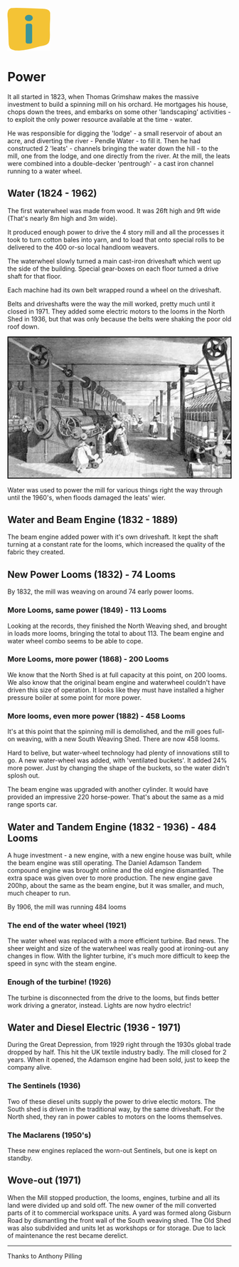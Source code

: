 ![max_pic](./stories.png)

# Power
It all started in 1823, when Thomas Grimshaw makes the massive investment to build a spinning mill on his orchard. 
He mortgages his house, chops down the trees, and embarks on some other 'landscaping' activities - to exploit the only power resource available at the time - water.

He was responsible for digging the 'lodge' - a small reservoir of about an acre, and diverting the river - Pendle Water - to fill it.
Then he had constructed 2 'leats' - channels bringing the water down the hill - to the mill, one from the lodge, and one directly from the river.
At the mill, the leats were combined into a double-decker 'pentrough' - a cast iron channel running to a water wheel.

## Water (1824 - 1962)
The first waterwheel was made from wood. It was 26ft high and 9ft wide (That's nearly 8m high and 3m wide). 

It produced enough power to drive the 4 story mill and all the processes it took to turn cotton bales into yarn, and to load that onto special rolls to be delivered to the 400 or-so local handloom weavers.

The waterwheel slowly turned a main cast-iron driveshaft which went up the side of the building. 
Special gear-boxes on each floor turned a drive shaft for that floor.

Each machine had its own belt wrapped round a wheel on the driveshaft.

Belts and driveshafts were the way the mill worked, pretty much until it closed in 1971. They added some electric motors to the looms in the North Shed in 1936, but that was only because the belts were shaking the poor old roof down.

![max_pic](./carding.jpg)

Water was used to power the mill for various things right the way through until the 1960's, when floods damaged the leats' wier.

## Water and Beam Engine (1832 - 1889) 
The beam engine added power with it's own driveshaft. It kept the shaft turning at a constant rate for the looms, which increased the quality of the fabric they created.

## New Power Looms (1832) - 74 Looms
By 1832, the mill was weaving on around 74 early power looms.

### More Looms, same power (1849) - 113 Looms
Looking at the records, they finished the North Weaving shed, and brought in loads more looms, bringing the total to about 113. The beam engine and water wheel combo seems to be able to cope.

### More Looms, more power (1868) - 200 Looms
We know that the North Shed is at full capacity at this point, on 200 looms. 
We also know that the original beam engine and waterwheel couldn't have driven this size of operation. It looks like they must have installed a higher pressure boiler at some point for more power.

### More looms, even more power (1882) - 458 Looms
It's at this point that the spinning mill is demolished, and the mill goes full-on weaving, with a new South Weaving Shed. There are now 458 looms.

Hard to belive, but water-wheel technology had plenty of innovations still to go. A new water-wheel was added, with 'ventilated buckets'. It added 24% more power. Just by changing the shape of the buckets, so the water didn't splosh out.

The beam engine was upgraded with another cylinder. It would have provided an impressive 220 horse-power. That's about the same as a mid range sports car. 

## Water and Tandem Engine (1832 - 1936) - 484 Looms
A huge investment - a new engine, with a new engine house was built, while the beam engine was still operating. 
The Daniel Adamson Tandem compound engine was brought online and the old engine dismantled. The extra space was given over to more production.
The new engine gave 200hp, about the same as the beam engine, but it was smaller, and much, much cheaper to run.

By 1906, the mill was running 484 looms

### The end of the water wheel (1921)
The water wheel was replaced with a more efficient turbine. Bad news. The sheer weight and size of the waterwheel was really good at ironing-out any changes in flow.  With the lighter turbine, it's much more difficult to keep the speed in sync with the steam engine.

### Enough of the turbine! (1926)
The turbine is disconnected from the drive to the looms, but finds better work driving a gnerator, instead. Lights are now hydro electric!


## Water and Diesel Electric (1936 - 1971)
During the Great Depression, from 1929 right through the 1930s global trade dropped by half. This hit the UK textile industry badly. The mill closed for 2 years. When it opened, the Adamson engine had been sold, just to keep the company alive. 

### The Sentinels (1936)
Two of these diesel units supply the power to drive electic motors. The South shed is driven in the traditional way, by the same driveshaft. For the North shed, they ran in power cables to motors on the looms themselves. 

### The Maclarens (1950's)
These new engines replaced the worn-out Sentinels, but one is kept on standby.

## Wove-out (1971)
When the Mill stopped production, the looms, engines, turbine and all its land were divided up and sold off. The new owner of the mill converted parts of it to commercial workspace units. A yard was formed along Gisburn Road by dismantling the front wall of the South weaving shed. The Old Shed was also subdivided and units let as workshops or for storage. Due to lack of maintenance the rest became derelict. 

----

Thanks to Anthony Pilling